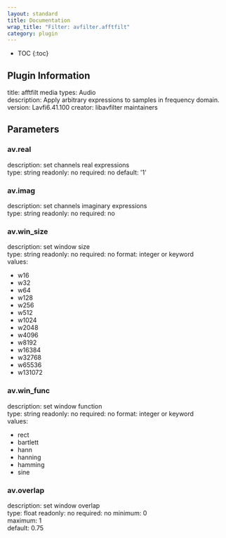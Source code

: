```yaml
---
layout: standard
title: Documentation
wrap_title: "Filter: avfilter.afftfilt"
category: plugin
---
```

* TOC
{:toc}

## Plugin Information

title: afftfilt
media types:
Audio  
description: Apply arbitrary expressions to samples in frequency domain.
version: Lavfi6.41.100
creator: libavfilter maintainers

## Parameters

### av.real

description:
set channels real expressions  
type: string
readonly: no
required: no
default: '1'  

### av.imag

description:
set channels imaginary expressions  
type: string
readonly: no
required: no

### av.win_size

description:
set window size  
type: string
readonly: no
required: no
format: integer or keyword  
values:
* w16
* w32
* w64
* w128
* w256
* w512
* w1024
* w2048
* w4096
* w8192
* w16384
* w32768
* w65536
* w131072

### av.win_func

description:
set window function  
type: string
readonly: no
required: no
format: integer or keyword  
values:
* rect
* bartlett
* hann
* hanning
* hamming
* sine

### av.overlap

description:
set window overlap  
type: float
readonly: no
required: no
minimum: 0  
maximum: 1  
default: 0.75  

